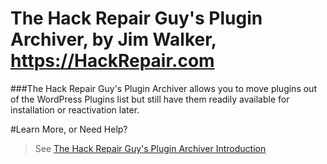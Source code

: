 # The Hack Repair Guy's Plugin Archiver, by Jim Walker, https://HackRepair.com

###The Hack Repair Guy's Plugin Archiver allows you to move plugins out of the WordPress Plugins list but still have them readily available for installation or reactivation later.

#Learn More, or Need Help?

> See [The Hack Repair Guy's Plugin Archiver Introduction](https://hackrepair.com/about/hackrepair-plugin-archiver)

